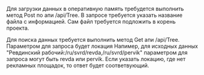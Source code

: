 Для загрузки данных в оперативную память требудется выполнить метод Post по апи /api/Tree.
В запросе требуется указать название файла с информацией. Сам файл требуется подложить в корень проекта.

Для поиска данных требуется выполнить метод Get апи /api/Tree. Параметром для запроса будет локация
Напимер, для исходных данных "Ревдинский рабочий:/ru/svrd/revda,/ru/svrd/pervik" параметром для запроса могут быть revda или pervik.
Если указать локацию, где нет рекламных площадок, то ответ будет соответвующий.
